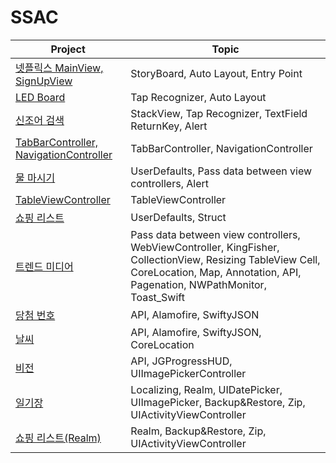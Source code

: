 # SSAC

| Project | Topic |
| ------ | ------ |
| [넷플릭스 MainView, SignUpView](https://github.com/camosss/SSAC/tree/main/ssacMovie) | StoryBoard, Auto Layout, Entry Point |
| [LED Board](https://github.com/camosss/SSAC/tree/main/ssacLEDBoard) | Tap Recognizer, Auto Layout |
| [신조어 검색](https://github.com/camosss/SSAC/tree/main/ssacNewlyWord) | StackView, Tap Recognizer, TextField ReturnKey, Alert |
| [TabBarController, NavigationController](https://github.com/camosss/SSAC/tree/main/ssacTabBar-Navigation) | TabBarController, NavigationController |
| [물 마시기](https://github.com/camosss/SSAC/tree/main/ssacDrinkingWater) | UserDefaults, Pass data between view controllers, Alert |
| [TableViewController](https://github.com/camosss/SSAC/tree/main/ssacTableView) | TableViewController |
| [쇼핑 리스트](https://github.com/camosss/SSAC/tree/main/ssacShoppingList) | UserDefaults, Struct |
| [트렌드 미디어](https://github.com/camosss/SSAC/tree/main/ssacTrendMedia) | Pass data between view controllers, WebViewController, KingFisher, CollectionView, Resizing TableView Cell, CoreLocation, Map, Annotation, API, Pagenation, NWPathMonitor, Toast_Swift |
| [당첨 번호](https://github.com/camosss/SSAC/tree/main/ssacLottery) | API, Alamofire, SwiftyJSON |
| [날씨](https://github.com/camosss/SSAC/tree/main/ssacWeather) | API, Alamofire, SwiftyJSON, CoreLocation |
| [비전](https://github.com/camosss/SSAC/tree/main/ssacVision) | API, JGProgressHUD, UIImagePickerController |
| [일기장](https://github.com/camosss/SSAC/tree/main/ssacDiary) | Localizing, Realm, UIDatePicker, UIImagePicker, Backup&Restore, Zip, UIActivityViewController |
| [쇼핑 리스트(Realm)](https://github.com/camosss/SSAC/tree/main/ssacShoppingList_Realm) | Realm, Backup&Restore, Zip, UIActivityViewController |


